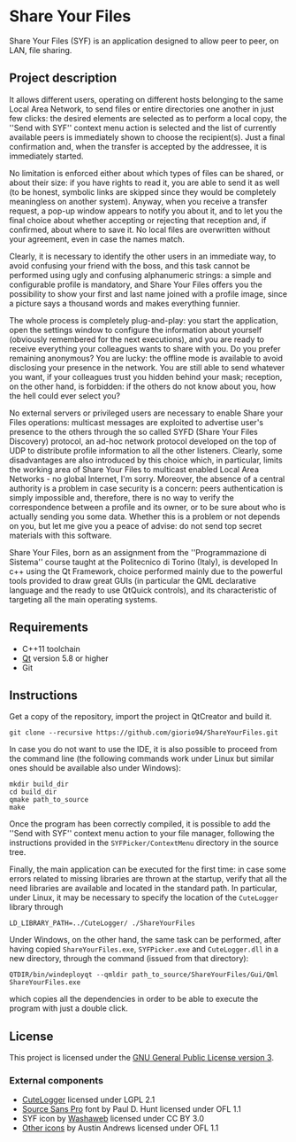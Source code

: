 # Share Your Files

Share Your Files (SYF) is an application designed to allow peer to peer, on LAN,
file sharing.

## Project description

It allows different users, operating on different hosts belonging to the
same Local Area Network, to send files or entire directories one another
in just few clicks: the desired elements are selected as to perform a local
copy, the ''Send with SYF'' context menu action is selected and the list of
currently available peers is immediately shown to choose the recipient(s).
Just a final confirmation and, when the transfer is accepted by the
addressee, it is immediately started.

No limitation is enforced either about which types of files can be shared,
or about their size: if you have rights to read it, you are able to send it
as well (to be honest, symbolic links are skipped since they would
be completely meaningless on another system). Anyway, when you receive a
transfer request, a pop-up window appears to notify you about it, and to let
you the final choice about whether accepting or rejecting that reception
and, if confirmed, about where to save it. No local files are overwritten
without your agreement, even in case the names match.

Clearly, it is necessary to identify the other users in an immediate way, to
avoid confusing your friend with the boss, and this task cannot be performed
using ugly and confusing alphanumeric strings: a simple and configurable
profile is mandatory, and Share Your Files offers you the possibility to
show your first and last name joined with a profile image, since a picture
says a thousand words and makes everything funnier.

The whole process is completely plug-and-play: you start the application,
open the settings window to configure the information about yourself
(obviously remembered for the next executions), and you are ready to receive
everything your colleagues wants to share with you. Do you prefer remaining
anonymous? You are lucky: the offline mode is available to avoid disclosing
your presence in the network. You are still able to send whatever you want,
if your colleagues trust you hidden behind your mask; reception, on the
other hand, is forbidden: if the others do not know about you, how the hell
could ever select you?

No external servers or privileged users are necessary to enable Share your
Files operations: multicast messages are exploited to advertise user's
presence to the others through the so called SYFD (Share Your Files
Discovery) protocol, an ad-hoc network protocol developed on the top of UDP
to distribute profile information to all the other listeners. Clearly, some
disadvantages are also introduced by this choice which, in particular,
limits the working area of Share Your Files to multicast enabled Local Area
Networks - no global Internet, I'm sorry. Moreover, the absence of a central
authority is a problem in case security is a concern: peers authentication
is simply impossible and, therefore, there is no way to verify the
correspondence between a profile and its owner, or to be sure about who is
actually sending you some data. Whether this is a problem or not depends on
you, but let me give you a peace of advise: do not send top secret materials
with this software.

Share Your Files, born as an assignment from the ''Programmazione di
Sistema'' course taught at the Politecnico di Torino (Italy), is developed
In c++ using the Qt Framework, choice performed mainly due to the
powerful tools provided to draw great GUIs (in particular the QML
declarative language and the ready to use QtQuick controls), and its
characteristic of targeting all the main operating systems.

## Requirements

+ C++11 toolchain
+ [Qt](https://www.qt.io/) version 5.8 or higher
+ Git

## Instructions

Get a copy of the repository, import the project in QtCreator and build it.

    git clone --recursive https://github.com/giorio94/ShareYourFiles.git

In case you do not want to use the IDE, it is also possible to proceed from
the command line (the following commands work under Linux but similar ones
should be available also under Windows):

    mkdir build_dir
    cd build_dir
    qmake path_to_source
    make

Once the program has been correctly compiled, it is possible to add the ''Send
with SYF'' context menu action to your file manager, following the instructions
provided in the `SYFPicker/ContextMenu` directory in the source tree.

Finally, the main application can be executed for the first time: in case some
errors related to missing libraries are thrown at the startup, verify that all
the need libraries are available and located in the standard path. In
particular, under Linux, it may be necessary to specify the location of the
`CuteLogger` library through

    LD_LIBRARY_PATH=../CuteLogger/ ./ShareYourFiles

Under Windows, on the other hand, the same task can be performed, after having
copied `ShareYourFiles.exe`, `SYFPicker.exe` and `CuteLogger.dll` in a new
directory, through the command (issued from that directory):

    QTDIR/bin/windeployqt --qmldir path_to_source/ShareYourFiles/Gui/Qml ShareYourFiles.exe

which copies all the dependencies in order to be able to execute the
program with just a double click.

## License

This project is licensed under the [GNU General Public License version 3](
https://www.gnu.org/licenses/gpl-3.0.en.html).

### External components

+ [CuteLogger](http://github.com/dept2/CuteLogger) licensed under LGPL 2.1
+ [Source Sans Pro](https://fonts.google.com/specimen/Source+Sans+Pro) font
  by Paul D. Hunt licensed under OFL 1.1
+ SYF icon by [Washaweb](http://www.washaweb.com) licensed under CC BY 3.0
+ [Other icons](http://materialdesignicons.com) by Austin Andrews licensed
  under OFL 1.1
